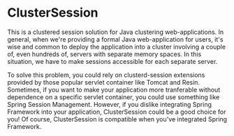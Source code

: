 # ClusterSession
This is a clustered session solution for Java clustering web-applications. In general, when we're providing a formal Java web-application for users, it's wise and common to deploy the application into a cluster involving a couple of, even hundreds of, servers with separate memory spaces. In this situation, we have to make sessions accessible for each separate server. 


To solve this problem, you could rely on clusterd-session extensions provided by those popular servlet container like Tomcat and Resin. Sometimes, if you want to make your application more tranferable without dependence on a specific servlet container, you could use something like Spring Session Management. However, if you dislike integrating Spring Framework into your application, ClusterSession could be a good choice for you! Of course, ClusterSession is compatible when you've integrated Spring Framework.
  


